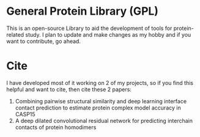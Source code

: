 # General Protein Library (GPL)

This is an open-source Library to aid the development of tools for protein-related study. I plan to update and make changes as my hobby and if you want to contribute, go ahead.



















<h1>Cite</h1> 

I have developed most of it working on 2 of my projects, so if you find this helpful and want to cite, then cite these 2 papers:
1. Combining pairwise structural similarity and deep learning interface contact prediction to estimate protein complex model accuracy in CASP15
2.  A deep dilated convolutional residual network for predicting interchain contacts of protein homodimers
